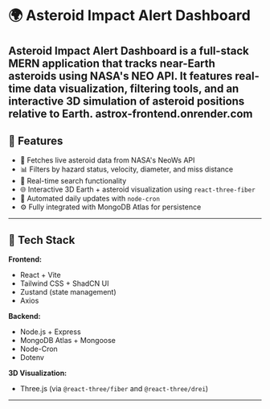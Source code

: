 # 🌍 Asteroid Impact Alert Dashboard

Asteroid Impact Alert Dashboard is a full-stack MERN application that tracks near-Earth asteroids using NASA's NEO API. It features real-time data visualization, filtering tools, and an interactive 3D simulation of asteroid positions relative to Earth.
astrox-frontend.onrender.com
---

## 🚀 Features

- 📡 Fetches live asteroid data from NASA's NeoWs API
- 📊 Filters by hazard status, velocity, diameter, and miss distance
- 🔎 Real-time search functionality
- 🌐 Interactive 3D Earth + asteroid visualization using `react-three-fiber`
- 📅 Automated daily updates with `node-cron`
- ⚙️ Fully integrated with MongoDB Atlas for persistence

---

## 🧰 Tech Stack

**Frontend:**
- React + Vite
- Tailwind CSS + ShadCN UI
- Zustand (state management)
- Axios

**Backend:**
- Node.js + Express
- MongoDB Atlas + Mongoose
- Node-Cron
- Dotenv

**3D Visualization:**
- Three.js (via `@react-three/fiber` and `@react-three/drei`)

---



